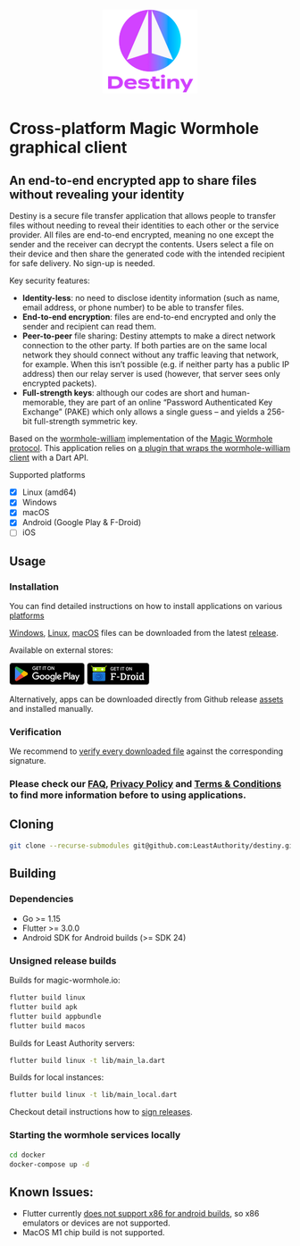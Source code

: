<h1 align="center">
  <img src="https://github.com/LeastAuthority/destiny/raw/main/assets/images/intro-logo.png" height="150" alt="Destiny">
</h1>

# Cross-platform Magic Wormhole graphical client

## An end-to-end encrypted app to share files without revealing your identity 

Destiny is a secure file transfer application that allows people to transfer files without needing to reveal their identities to each other or the service provider. All files are end-to-end encrypted, meaning no one except the sender and the receiver can decrypt the contents. Users select a file on their device and then share the generated code with the intended recipient for safe delivery. No sign-up is needed.

Key security features: 

- **Identity-less**: no need to disclose identity information (such as name, email address, or phone number) to be able to transfer files.
- **End-to-end encryption**: files are end-to-end encrypted and only the sender and recipient can read them.
- **Peer-to-peer** file sharing: Destiny attempts to make a direct network connection to the other party. If both parties are on the same local network they should connect without any traffic leaving that network, for example. When this isn’t possible (e.g. if neither party has a public IP address) then our relay server is used (however, that server sees only encrypted packets).
- **Full-strength keys**: although our codes are short and human-memorable, they are part of an online “Password Authenticated Key Exchange” (PAKE) which only allows a single guess – and yields a 256-bit full-strength symmetric key.


Based on the [wormhole-william](https://github.com/LeastAuthority/wormhole-william)
implementation of the [Magic Wormhole protocol](https://github.com/magic-wormhole/magic-wormhole).
This application relies on [a plugin that wraps the wormhole-william client](https://github.com/LeastAuthority/dart_wormhole_william)
with a Dart API.

Supported platforms

- [x] Linux (amd64)
- [x] Windows
- [x] macOS
- [x] Android (Google Play & F-Droid)
- [ ] iOS

## Usage

### Installation

You can find detailed instructions on how to install applications on various [platforms](https://github.com/LeastAuthority/destiny/blob/main/doc/installation.md)

[Windows](https://github.com/LeastAuthority/destiny/releases/latest/download/destiny_windows.msix), [Linux](https://github.com/LeastAuthority/destiny/releases/latest/download/destiny_linux_amd64.AppImage), [macOS](https://github.com/LeastAuthority/destiny/releases/latest/download/destiny_macos.dmg) files can be downloaded from the latest [release](https://github.com/LeastAuthority/destiny/releases/latest).

Available on external stores:

[<img src="assets/images/google-play-store-label.png" height="40" alt="Google Play store">](https://play.google.com/store/apps/details?id=com.leastauthority.destiny)
[<img src="assets/images/f-droid-store-label.png" height="40" alt="F-Droid  store">](https://f-droid.org/en/packages/com.leastauthority.destiny/)

Alternatively, apps can be downloaded directly from Github release [assets](https://github.com/LeastAuthority/destiny/releases/latest/download/destiny_android.apk) and installed manually.


### Verification

We recommend to [verify every downloaded file](https://github.com/LeastAuthority/destiny/blob/main/doc/releases.md) against the corresponding signature.

### Please check our [**FAQ**](https://github.com/LeastAuthority/destiny/blob/main/FAQ.md), [**Privacy Policy**](https://github.com/LeastAuthority/destiny/blob/main/PRIVACY-POLICY.md) and [**Terms & Conditions**](https://github.com/LeastAuthority/destiny/blob/main/TERMS.md) to find more information before to using applications.


## Cloning

```bash
git clone --recurse-submodules git@github.com:LeastAuthority/destiny.git
```

## Building

### Dependencies

- Go >= 1.15
- Flutter >= 3.0.0
- Android SDK for Android builds (>= SDK 24)

### Unsigned release builds

Builds for magic-wormhole.io:

```bash
flutter build linux
flutter build apk
flutter build appbundle
flutter build macos
```

Builds for Least Authority servers:

```bash
flutter build linux -t lib/main_la.dart
```

Builds for local instances:

```bash
flutter build linux -t lib/main_local.dart
```

Checkout detail instructions how to [sign releases](https://github.com/LeastAuthority/destiny/blob/main/doc/releases.md).

### Starting the wormhole services locally

```bash
cd docker
docker-compose up -d
```

## Known Issues:
- Flutter currently [does not support x86 for android builds](https://github.com/flutter/flutter/issues/9253),
so x86 emulators or devices are not supported.
- MacOS M1 chip build is not supported.


